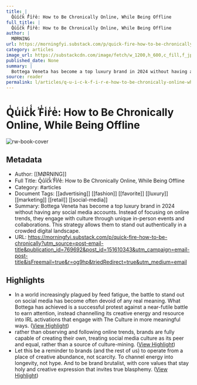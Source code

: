 ```yaml
---
title: |
  Q̾u̾i̾c̾k̾ ̾F̾i̾r̾e̾: How to Be Chronically Online, While Being Offline
full_title: |
  Q̾u̾i̾c̾k̾ ̾F̾i̾r̾e̾: How to Be Chronically Online, While Being Offline
author: |
  MØRNING
url: https://morningfyi.substack.com/p/quick-fire-how-to-be-chronically?utm_source=post-email-title&publication_id=769692&post_id=151610343&utm_campaign=email-post-title&isFreemail=true&r=og9hp&triedRedirect=true&utm_medium=email
category: articles
image_url: https://substackcdn.com/image/fetch/w_1200,h_600,c_fill,f_jpg,q_auto:good,fl_progressive:steep,g_auto/https%3A%2F%2Fsubstack-post-media.s3.amazonaws.com%2Fpublic%2Fimages%2F9214dfa3-ba30-4a26-b130-f4c6d9be6cf9_1194x958.png
published_date: None
summary: |
  Bottega Veneta has become a top luxury brand in 2024 without having any social media accounts. Instead of focusing on online trends, they engage with culture through unique in-person events and collaborations. This strategy allows them to stand out authentically in a crowded digital landscape.
source: reader
permalink: l/articles/q-u-i-c-k-f-i-r-e-how-to-be-chronically-online-while-being-offline
---
```

# Q̾u̾i̾c̾k̾ ̾F̾i̾r̾e̾: How to Be Chronically Online, While Being Offline

![rw-book-cover](https://substackcdn.com/image/fetch/w_1200,h_600,c_fill,f_jpg,q_auto:good,fl_progressive:steep,g_auto/https%3A%2F%2Fsubstack-post-media.s3.amazonaws.com%2Fpublic%2Fimages%2F9214dfa3-ba30-4a26-b130-f4c6d9be6cf9_1194x958.png)

## Metadata
- Author: [[MØRNING]]
- Full Title: Q̾u̾i̾c̾k̾ ̾F̾i̾r̾e̾: How to Be Chronically Online, While Being Offline
- Category: #articles
- Document Tags: [[advertising]] [[fashion]] [[favorite]] [[luxury]] [[marketing]] [[retail]] [[social-media]] 
- Summary: Bottega Veneta has become a top luxury brand in 2024 without having any social media accounts. Instead of focusing on online trends, they engage with culture through unique in-person events and collaborations. This strategy allows them to stand out authentically in a crowded digital landscape.
- URL: https://morningfyi.substack.com/p/quick-fire-how-to-be-chronically?utm_source=post-email-title&publication_id=769692&post_id=151610343&utm_campaign=email-post-title&isFreemail=true&r=og9hp&triedRedirect=true&utm_medium=email

## Highlights
- In a world increasingly plagued by feed fatigue, the battle to stand out on social media has become often devoid of any real meaning. What Bottega has achieved is a successful protest against a near-futile battle to earn attention, instead channelling its creative energy and resource into IRL activations that engage with The Culture in more meaningful ways. ([View Highlight](https://read.readwise.io/read/01jgbnvwpc72nb80q2473vfwyr))
- rather than observing and following online trends, brands are fully capable of creating their own, treating social media culture as its peer and equal, rather than a source of culture-mining. ([View Highlight](https://read.readwise.io/read/01jgbnxdmwhpeyrn11yjdbp3bg))
- Let this be a reminder to brands (and the rest of us) to operate from a place of creative abundance, not scarcity. To channel energy into longevity, not hype. And to be brand brutalist, with core values that stay holy and creative expression that invites true blasphemy. ([View Highlight](https://read.readwise.io/read/01jgbny12a10j8a11nsk631756))


